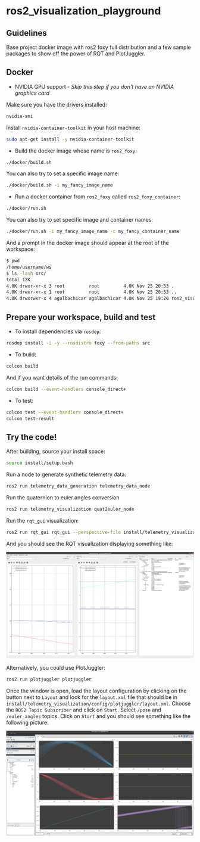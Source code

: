 # ros2_visualization_playground

## Guidelines

Base project docker image with ros2 foxy full distribution and a few sample
packages to show off the power of RQT and PlotJuggler.

## Docker

- NVIDIA GPU support - *Skip this step if you don't have an NVIDIA graphics card*

Make sure you have the drivers installed:

```sh
nvidia-smi
```

Install `nvidia-container-toolkit` in your host machine:

```sh
sudo apt-get install -y nvidia-container-toolkit
```

- Build the docker image whose name is `ros2_foxy`:

```sh
./docker/build.sh
```

You can also try to set a specific image name:

```sh
./docker/build.sh -i my_fancy_image_name
```

- Run a docker container from `ros2_foxy` called `ros2_foxy_container`:

```sh
./docker/run.sh
```

You can also try to set specific image and container names:

```sh
./docker/run.sh -i my_fancy_image_name -c my_fancy_container_name
```

And a prompt in the docker image should appear at the root of the workspace:

```sh
$ pwd
/home/username/ws
$ ls -lash src/
total 12K
4.0K drwxr-xr-x 3 root         root         4.0K Nov 25 20:53 .
4.0K drwxr-xr-x 1 root         root         4.0K Nov 25 20:53 ..
4.0K drwxrwxr-x 4 agalbachicar agalbachicar 4.0K Nov 25 19:20 ros2_visualization_playground
```

## Prepare your workspace, build and test

- To install dependencies via `rosdep`:

```sh
rosdep install -i -y --rosdistro foxy --from-paths src
```
- To build:

```sh
colcon build
```

And if you want details of the run commands:

```sh
colcon build --event-handlers console_direct+
```

- To test:

```sh
colcon test --event-handlers console_direct+
colcon test-result
```

## Try the code!

After building, source your install space:

```sh
source install/setup.bash
```

Run a node to generate synthetic telemetry data:

```sh
ros2 run telemetry_data_generation telemetry_data_node
```

Run the quaternion to euler angles conversion

```sh
ros2 run telemetry_visualization quat2euler_node
```

Run the `rqt_gui` visualization:

```sh
ros2 run rqt_gui rqt_gui --perspective-file install/telemetry_visualization/config/perspectives/pose.perspective
```

And you should see the RQT visualization displaying something like:

![rqt_perspective](/doc/rqt_perspective.png)

Alternatively, you could use PlotJuggler:

```sh
ros2 run plotjuggler plotjuggler
```

Once the window is open, load the layout configuration by clicking on the button
next to `Layout` and look for the `layout.xml` file that should be in
`install/telemetry_visualization/config/plotjuggler/layout.xml`.
Choose the `ROS2 Topic Subscriber` and click on `Start`.
Select `/pose` and `/euler_angles` topics. Click on `Start` and you should
see something like the following picture.

![plot_juggler_layout](/doc/plotjuggler_layout.png)
